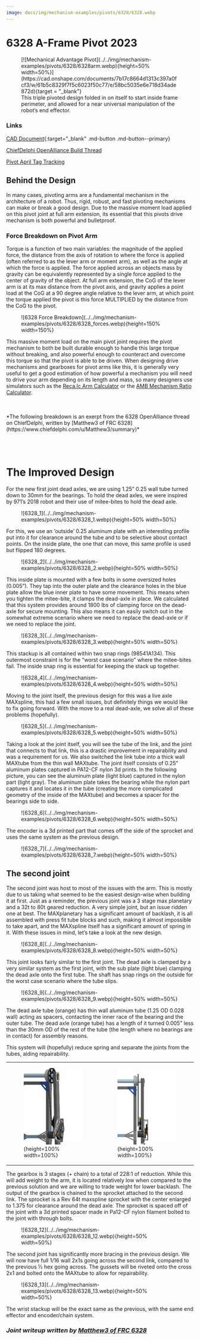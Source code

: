 ```yaml
---
image: docs/img/mechanism-examples/pivots/6328/6328.webp
---
```


<style>

td, th , table{
   border: none!important;
}

td{
  text-align: left !important;
  vertical-align: middle !important;
}

table tr:hover{
    background-color: transparent !important;
}

span{
  text-align: center !important;
}

</style>

# 6328 A-Frame Pivot 2023

<figure markdown="span">
[![Mechanical Advantage Pivot](../../img/mechanism-examples/pivots/6328/6328arm.webp){height=50% width=50%}](https://cad.onshape.com/documents/7b17c8664d1313c397a0fcf3/w/61b5c8329f7f5c6023f50c77/e/58bc5035e6e718d34ade872d){target = "_blank"}
<figcaption>This triple pivoted design folded in on itself to start inside frame perimeter, and allowed for a near universal manipulation of the robot’s end effector.</figcaption>
</figure>

### Links

[CAD Document](https://cad.onshape.com/documents/7b17c8664d1313c397a0fcf3/w/61b5c8329f7f5c6023f50c77/e/58bc5035e6e718d34ade872d "CAD Document Link"){:target="_blank" .md-button .md-button--primary}

[ChiefDelphi OpenAlliance Build Thread](https://www.chiefdelphi.com/t/frc-6328-mechanical-advantage-2023-build-thread/420691 "ChiefDelphi OpenAlliance Build Thread")

[Pivot April Tag Tracking](https://youtu.be/XA15Qq2CXY0 "6328 Pivot April Tag Tracking")

## Behind the Design

In many cases, pivoting arms are a fundamental mechanism in the architecture of a robot. Thus, rigid, robust, and fast pivoting mechanisms can make or break a good design. Due to the massive moment load applied on this pivot joint at full arm extension, its essential that this pivots drive mechanism is both powerful and bulletproof.

### Force Breakdown on Pivot Arm

<span style="text-align: center">Torque is a function of two main variables: the magnitude of the applied force, the distance from the axis of rotation to where the force is applied (often referred to as the lever arm or moment arm), as well as the angle at which the force is applied. The force applied across an objects mass by gravity can be equivalently represented by a single force applied to the center of gravity of the object. At full arm extension, the CoG of the lever arm is at its max distance from the pivot axis, and gravity applies a point load at the CoG at a 90 degree angle relative to the lever arm, at which point the torque applied the pivot is this force MULTIPLIED by the distance from the CoG to the pivot.</span>

<figure markdown="span">![6328 Force Breakdown](../../img/mechanism-examples/pivots/6328/6328_forces.webp){height=150% width=150%}
</figure>

<span style="text-align: center">This massive moment load on the main pivot joint requires the pivot mechanism to both be built durable enough to handle this large torque without breaking, and also powerful enough to counteract and overcome this torque so that the pivot is able to be driven. When designing drive mechanisms and gearboxes for pivot arms like this, it is generally very useful to get a good estimation of how powerful a mechanism you will need to drive your arm depending on its length and mass, so many designers use simulators such as the [Reca.lc Arm Calculator](https://www.reca.lc/arm) or the [AMB Mechanism Ratio Calculator](https://ambcalc.com/mechanism?=).</span>

<span>
<br>
<br>
*The following breakdown is an exerpt from the 6328 OpenAlliance thread on ChiefDelphi, written by [Matthew3 of FRC 6328](https://www.chiefdelphi.com/u/Matthew3/summary)*
<br>
<br>
<br>
<br>
</span>

# **The Improved Design**

For the new first joint dead axles, we are using 1.25” 0.25 wall tube turned down to 30mm for the bearings. To hold the dead axles, we were inspired by 971’s 2018 robot and their use of mitee-bites to hold the dead axle.

<figure markdown="span">![6328_1](../../img/mechanism-examples/pivots/6328/6328_1.webp){height=50% width=50%}
</figure>

For this, we use an ‘outside’ 0.25 aluminum plate with an interesting profile put into it for clearance around the tube and to be selective about contact points. On the inside plate, the one that can move, this same profile is used but flipped 180 degrees.

<figure markdown="span">![6328_2](../../img/mechanism-examples/pivots/6328/6328_2.webp){height=50% width=50%}
</figure>

This inside plate is mounted with a few bolts in some oversized holes (0.005”). They tap into the outer plate and the clearance holes in the blue plate allow the blue inner plate to have some movement. This means when you tighten the mitee-bite, it clamps the dead-axle in place. We calculated that this system provides around 1800 lbs of clamping force on the dead-axle for secure mounting. This also means it can easily switch out in the somewhat extreme scenario where we need to replace the dead-axle or if we need to replace the joint.

<figure markdown="span">![6328_3](../../img/mechanism-examples/pivots/6328/6328_3.webp){height=50% width=50%}
</figure>

This stackup is all contained within two snap rings (98541A134). This outermost constraint is for the “worst case scenario” where the mitee-bites fail. The inside snap ring is essential for keeping the stack up together.

<figure markdown="span">![6328_4](../../img/mechanism-examples/pivots/6328/6328_4.webp){height=50% width=50%}
</figure>

Moving to the joint itself, the previous design for this was a live axle MAXspline, this had a few small issues, but definitely things we would like to fix going forward. With the move to a real dead-axle, we solve all of these problems (hopefully).

<figure markdown="span">![6328_5](../../img/mechanism-examples/pivots/6328/6328_5.webp){height=50% width=50%}
</figure>

Taking a look at the joint itself, you will see the tube of the link, and the joint that connects to that link, this is a drastic improvement in repairability and was a requirement for us. We also switched the link tube into a thick wall MAXtube from the thin wall MAXtube. The joint itself consists of 0.25” aluminum plates captured in PA12-CF nylon 3d prints. In the following picture, you can see the aluminum plate (light blue) captured in the nylon part (light gray). The aluminum plate takes the bearing while the nylon part captures it and locates it in the tube (creating the more complicated geometry of the inside of the MAXtube) and becomes a spacer for the bearings side to side.

<figure markdown="span">![6328_6](../../img/mechanism-examples/pivots/6328/6328_6.webp){height=50% width=50%}
</figure>

The encoder is a 3d printed part that comes off the side of the sprocket and uses the same system as the previous design.

<figure markdown="span">![6328_7](../../img/mechanism-examples/pivots/6328/6328_7.webp){height=50% width=50%}
</figure>

## The second joint

The second joint was host to most of the issues with the arm. This is mostly due to us taking what seemed to be the easiest design-wise when building it at first. Just as a reminder, the previous joint was a 3 stage max planetary and a 32t to 80t geared reduction. A very simple joint, but an issue ridden one at best. The MAXplanetary has a significant amount of backlash, it is all assembled with press fit tube blocks and such, making it almost impossible to take apart, and the MAXspline itself has a significant amount of spring in it. With these issues in mind, let’s take a look at the new design.

<figure markdown="span">![6328_8](../../img/mechanism-examples/pivots/6328/6328_8.webp){height=50% width=50%}
</figure>

This joint looks fairly similar to the first joint. The dead axle is clamped by a very similar system as the first joint, with the sub plate (light blue) clamping the dead axle onto the first tube. The shaft has snap rings on the outside for the worst case scenario where the tube slips.

<figure markdown="span">![6328_9](../../img/mechanism-examples/pivots/6328/6328_9.webp){height=50% width=50%}
</figure>

The dead axle tube (orange) has thin wall aluminum tube (1.25 OD 0.028 wall) acting as spacers, contacting the inner race of the bearing and the outer tube. The dead axle (orange tube) has a length of it turned 0.005” less than the 30mm OD of the rest of the tube (the length where no bearings are in contact) for assembly reasons.

This system will (hopefully) reduce spring and separate the joints from the tubes, aiding repairability.

|||
|:-:|:-:|
|<figure markdown="span">![6328_10](../../img/mechanism-examples/pivots/6328/6328_10.webp){height=100% width=100%}</figure>|<figure markdown="span">![6328_11](../../img/mechanism-examples/pivots/6328/6328_11.webp){height=100% width=100%}</figure>|

The gearbox is 3 stages (+ chain) to a total of 228:1 of reduction. While this will add weight to the arm, it is located relatively low when compared to the previous solution and we are willing to trade weight for lower backlash. The output of the gearbox is chained to the sprocket attached to the second link. The sprocket is a Rev 64t maxspline sprocket with the center enlarged to 1.375 for clearance around the dead axle. The sprocket is spaced off of the joint with a 3d printed spacer made in Pa12-CF nylon filament bolted to the joint with through bolts.

<figure markdown="span">![6328_12](../../img/mechanism-examples/pivots/6328/6328_12.webp){height=50% width=50%}
</figure>

The second joint has significantly more bracing in the previous design. We will now have full 1/16 wall 2x1s going across the second link, compared to the previous ½ hex going across. The gussets will be riveted onto the cross 2x1 and bolted onto the MAXtube to allow for repairability.

<figure markdown="span">![6328_13](../../img/mechanism-examples/pivots/6328/6328_13.webp){height=50% width=50%}
</figure>

The wrist stackup will be the exact same as the previous, with the same end effector and encoder/chain system.

### *Joint writeup written by [Matthew3 of FRC 6328](https://www.chiefdelphi.com/u/Matthew3/summary)*

<br>
